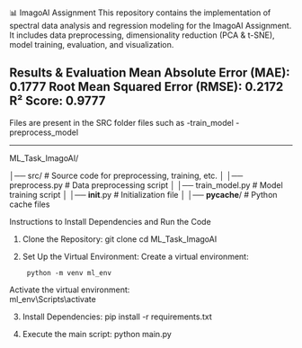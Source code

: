 📊 ImagoAI Assignment
This repository contains the implementation of spectral data analysis and regression modeling for the ImagoAI Assignment. It includes data preprocessing, dimensionality reduction (PCA & t-SNE), model training, evaluation, and visualization.






Results & Evaluation
Mean Absolute Error (MAE): 0.1777
Root Mean Squared Error (RMSE): 0.2172
R² Score: 0.9777
---------------------------------



Files are present in the SRC folder
files such as 
-train_model
-preprocess_model



-------------------------------------------

ML_Task_ImagoAI/

│── src/                   # Source code for preprocessing, training, etc.
│   │── preprocess.py      # Data preprocessing script
│   │── train_model.py     # Model training script
│   │── __init__.py        # Initialization file
│   │── __pycache__/       # Python cache files





Instructions to Install Dependencies and Run the Code


1. Clone the Repository:
    git clone <repository-url>
    cd ML_Task_ImagoAI



2. Set Up the Virtual Environment:
    Create a virtual environment:

        python -m venv ml_env




Activate the virtual environment:   
       ml_env\Scripts\activate




3. Install Dependencies:
        pip install -r requirements.txt


4. Execute the main script:
    python main.py




